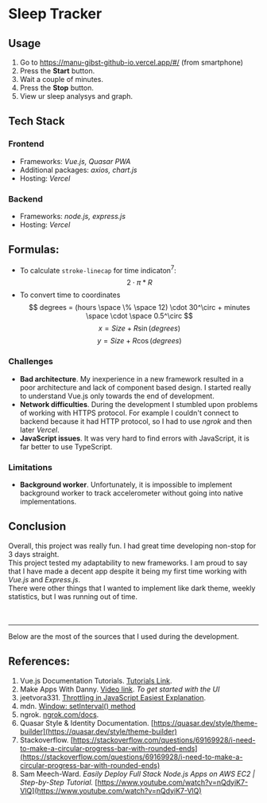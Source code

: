 # Sleep Tracker
## Usage
1. Go to https://manu-gibst-github-io.vercel.app/#/ (from smartphone)
2. Press the **Start** button.
3. Wait a couple of minutes. 
4. Press the **Stop** button. 
5. View ur sleep analysys and graph. 
## Tech Stack
### Frontend
- Frameworks: *Vue.js, Quasar PWA*
- Additional packages: *axios, chart.js*
- Hosting: *Vercel*
### Backend
- Frameworks: *node.js, express.js*
- Hosting: *Vercel*

## Formulas:
* To calculate `stroke-linecap` for time indicaton$^7$:
$$
2 \cdot \pi * R
$$
* To convert time to coordinates
$$
degrees = (hours \space \% \space 12) \cdot 30^\circ + minutes \space \cdot \space 0.5^\circ
$$
$$
x = Size + R \sin(degrees)
$$
$$
y = Size + R \cos(degrees)
$$

### Challenges
- **Bad architecture**. My inexperience in a new framework resulted in a poor architecture and lack of component based design. I started really to understand Vue.js only towards the end of development. 
- **Network difficulties**. During the development I stumbled upon problems of working with HTTPS protocol. For example I couldn't connect to backend because it had HTTP protocol, so I had to use *ngrok* and then later *Vercel*. 
- **JavaScript issues**. It was very hard to find errors with JavaScript, it is far better to use TypeScript. 
### Limitations
- **Background worker**. Unfortunately, it is impossible to implement background worker to track accelerometer without going into native implementations. 
## Conclusion
Overall, this project was really fun. I had great time developing non-stop for 3 days straight. <br>
This project tested my adaptability to new frameworks. I am proud to say that I have made a decent app despite it being my first time working with *Vue.js* and *Express.js*. <br>
There were other things that I wanted to implement like dark theme, weekly statistics, but I was running out of time. 
<br><br><br>
<hr>
Below are the most of the sources that I used during the development. 

## References:
1. Vue.js Documentation Tutorials. [Tutorials Link](https://vuejs.org/tutorial/). 
2. Make Apps With Danny. [Video link](https://www.youtube.com/watch?v=PjCqsf87Z1Y). *To get started with the UI*
3. jeetvora331. [Throttling in JavaScript Easiest Explanation](https://dev.to/jeetvora331/throttling-in-javascript-easiest-explanation-1081). 
4. mdn. [Window: setInterval() method](https://developer.mozilla.org/en-US/docs/Web/API/Window/setInterval)
5. ngrok. [ngrok.com/docs](https://ngrok.com/docs). 
6. Quasar Style & Identity Documentation. [https://quasar.dev/style/theme-builder](https://quasar.dev/style/theme-builder)
7. Stackoverflow. [https://stackoverflow.com/questions/69169928/i-need-to-make-a-circular-progress-bar-with-rounded-ends](https://stackoverflow.com/questions/69169928/i-need-to-make-a-circular-progress-bar-with-rounded-ends)
8. Sam Meech-Ward. *Easily Deploy Full Stack Node.js Apps on AWS EC2 | Step-by-Step Tutorial.* [https://www.youtube.com/watch?v=nQdyiK7-VlQ](https://www.youtube.com/watch?v=nQdyiK7-VlQ)